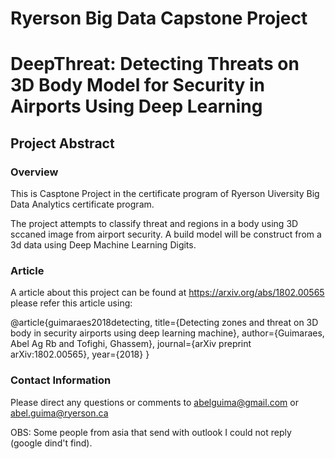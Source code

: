 # Ryerson Big Data Capstone Project
# DeepThreat: Detecting Threats on 3D Body Model for Security in Airports Using Deep Learning

## Project Abstract

### Overview

This is Casptone Project in the certificate program of Ryerson Uiversity Big Data Analytics certificate program.

The project attempts to classify threat and regions in a body using 3D sccaned image from airport security. A build model will be construct from a 3d data using Deep Machine Learning Digits.

### Article
A article about this project can be found at https://arxiv.org/abs/1802.00565
please refer this article using:

@article{guimaraes2018detecting,
  title={Detecting zones and threat on 3D body in security airports using deep learning machine},
  author={Guimaraes, Abel Ag Rb and Tofighi, Ghassem},
  journal={arXiv preprint arXiv:1802.00565},
  year={2018}
}



### Contact Information

Please direct any questions or comments to abelguima@gmail.com or abel.guima@ryerson.ca

OBS: Some people from asia that send with outlook I could not reply (google dind't find).
